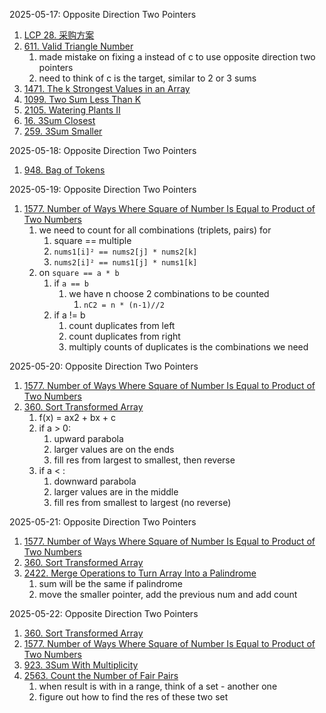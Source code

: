 2025-05-17:
Opposite Direction Two Pointers
1. [LCP 28. 采购方案](https://leetcode.cn/problems/4xy4Wx/)
2. [611. Valid Triangle Number](https://leetcode.com/problems/valid-triangle-number/)
	1. made mistake on fixing a instead of c to use opposite direction two pointers
	2. need to think of c is the target, similar to 2 or 3 sums
3. [1471. The k Strongest Values in an Array](https://leetcode.com/problems/the-k-strongest-values-in-an-array/)
4. [1099. Two Sum Less Than K](https://leetcode.com/problems/two-sum-less-than-k/)
5. [2105. Watering Plants II](https://leetcode.com/problems/watering-plants-ii/)
6. [16. 3Sum Closest](https://leetcode.com/problems/3sum-closest/)
7. [259. 3Sum Smaller](https://leetcode.com/problems/3sum-smaller/)

2025-05-18:
Opposite Direction Two Pointers
1. [948. Bag of Tokens](https://leetcode.com/problems/bag-of-tokens/)

2025-05-19:
Opposite Direction Two Pointers
1. [1577. Number of Ways Where Square of Number Is Equal to Product of Two Numbers](https://leetcode.com/problems/number-of-ways-where-square-of-number-is-equal-to-product-of-two-numbers/)
	1. we need to count for all combinations (triplets, pairs) for
		1. square == multiple
		2. `nums1[i]² == nums2[j] * nums2[k]`
		3. `nums2[i]² == nums1[j] * nums1[k]`
	2. on `square == a * b`
		1. if `a == b` 
			1. we have n choose 2 combinations to be counted
				1. `nC2 = n * (n-1)//2`
		2. if a != b
			1. count duplicates from left
			2. count duplicates from right
			3. multiply counts of duplicates is the combinations we need

2025-05-20:
Opposite Direction Two Pointers
1. [1577. Number of Ways Where Square of Number Is Equal to Product of Two Numbers](https://leetcode.com/problems/number-of-ways-where-square-of-number-is-equal-to-product-of-two-numbers/)
2. [360. Sort Transformed Array](https://leetcode.com/problems/sort-transformed-array/)
	1. f(x) = ax2 + bx + c
	2. if a > 0: 
		1. upward parabola
		2. larger values are on the ends
		3. fill res from largest to smallest, then reverse
	3. if a < :
		1. downward parabola
		2. larger values are in the middle
		3. fill res from smallest to largest (no reverse)

2025-05-21:
Opposite Direction Two Pointers
1. [1577. Number of Ways Where Square of Number Is Equal to Product of Two Numbers](https://leetcode.com/problems/number-of-ways-where-square-of-number-is-equal-to-product-of-two-numbers/)
2. [360. Sort Transformed Array](https://leetcode.com/problems/sort-transformed-array/)
3. [2422. Merge Operations to Turn Array Into a Palindrome](https://leetcode.com/problems/merge-operations-to-turn-array-into-a-palindrome/)
	1. sum will be the same if palindrome
	2. move the smaller pointer, add the previous num and add count

2025-05-22:
Opposite Direction Two Pointers
1. [360. Sort Transformed Array](https://leetcode.com/problems/sort-transformed-array/)
2. [1577. Number of Ways Where Square of Number Is Equal to Product of Two Numbers](https://leetcode.com/problems/number-of-ways-where-square-of-number-is-equal-to-product-of-two-numbers/)
3. [923. 3Sum With Multiplicity](https://leetcode.com/problems/3sum-with-multiplicity/)
4. [2563. Count the Number of Fair Pairs](https://leetcode.com/problems/count-the-number-of-fair-pairs/)
	1. when result is with in a range, think of a set - another one
	2. figure out how to find the res of these two set